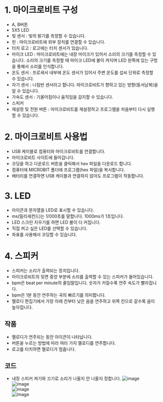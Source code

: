 # 1. 마이크로비트 구성
* A, B버튼
* 5X5 LED
* 빛 센서 : 빛의 밝기를 측정할 수 있습니다.
* 핀 : 마이크로비트에 외부 장치를 연결할 수 있습니다.
* 터치 로고 : 로고에는 터치 센서가 있습니다.
* 마이크 LED : 마이크로비트에는 내장 마이크가 있어서 소리의 크기를 측정할 수 있습니다. 소리의 크기를 측정할 때 마이크 LED에 불이 켜지며 LED 왼쪽에 있는 구멍을 통해서 소리를 인식합니다.
* 온도 센서 : 프로세서 내부에 온도 센서가 있어서 주변 온도를 섭씨 단위로 측정할 수 있습니다.
* 자기 센서 : 나침반 센서라고 합니다. 마이크로비트가 향하고 있는 방향(동서남북)을 알 수 있습니다.
* 가속도 센서 : 기울어짐이나 움직임을 감지할 수 있습니다.
* 스피커
* 재설정 및 전원 버튼 : 마이크로비트를 재설정하고 프로그램을 처음부터 다시 실행할 수 있습니다.

# 2. 마이크로비트 사용법
* USB 케이블로 컴퓨터와 마이크로비트를 연결합니다.
* 마이크로비트 사이트에 들어갑니다.
* 코딩을 하고 다운로드 버튼을 클릭해서 hex 파일을 다운로드 합니다. 
* 컴퓨터에 MICROBIT 폴더에 프로그램(hex 파일)을 복사합니다.
* 배터리를 연결하면 USB 케이블과 연결하지 않아도 프로그램이 작동합니다.

# 3. LED
* 아이콘과 문자열을 LED로 표시할 수 있습니다.
* ms(밀리세컨드)는 1/000초를 말합니다. 1000ms가 1초입니다.
* LED 스크린 지우기를 하면 LED 불이 다 커집니다.
* 직접 켜고 싶은 LED를 선택할 수 있습니다.
* 좌표를 사용해서 코딩할 수 있습니다.

# 4. 스피커 
* 스피커는 소리가 출력되는 장치입니다.
* 마이크로비트의 뒷면 중앙 부분에 소리를 출력할 수 있는 스피커가 들어있습니다.
* bpm은 beat per minute의 줄임말입니다. 숫자가 커질수록 연주 속도가 빨라집니다.
* bpm은 1분 동안 연주하는 곡의 빠르기를 의미합니다.
* 멜로디 편집기에서 가장 아래 칸부터 낮은 음을 연주하고 위쪽 칸으로 갈수록 음이 높아집니다.

## 작품
* 멜로디가 연주되는 동안 아이콘이 나타납니다.
* 버튼을 누르는 방법에 따라 여러 가지 멜로디를 연주합니다.
* 로고를 터치하면 멜로디가 멈춥니다.

## 코드
* 내장 스피커 켜기와 끄기로 소리가 나올지 안 나올지 정합니다.
![image](https://github.com/itple-sw/microbit/assets/76088532/ec4a87ac-7be5-425f-bcd1-c26f681a6fad)   
![image](https://github.com/itple-sw/microbit/assets/76088532/7604d9fb-c5a2-41cc-aaa8-aaab6169757c)   
![image](https://github.com/itple-sw/microbit/assets/76088532/5c525d33-aa58-4e82-a975-7b79de55a507)    
![image](https://github.com/itple-sw/microbit/assets/76088532/e2cb9b08-1751-43e6-b9a5-0e8deecfc264)   


